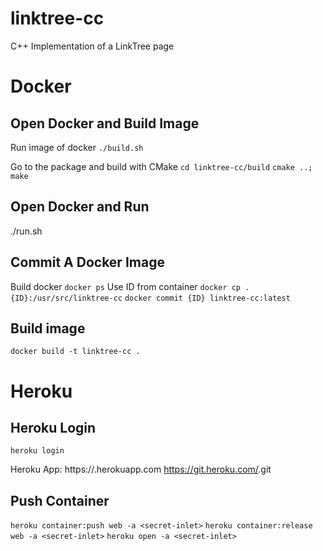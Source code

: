 # linktree-cc
C++ Implementation of a LinkTree page
# Docker 

## Open Docker and Build Image
Run image of docker
`./build.sh` 

Go to the package and build with CMake
`cd linktree-cc/build`
`cmake ..; make`

## Open Docker and Run
./run.sh

## Commit A Docker Image
Build docker
`docker ps`
Use ID from container
`docker cp . {ID}:/usr/src/linktree-cc`
`docker commit {ID} linktree-cc:latest`

## Build image
`docker build -t linktree-cc .`
# Heroku

## Heroku Login

`heroku login`

Heroku App:
https://<secret-inlet>.herokuapp.com
https://git.heroku.com/<secret-inlet>.git

## Push Container
`heroku container:push web -a <secret-inlet>`
`heroku container:release web -a <secret-inlet>`
`heroku open -a <secret-inlet>`

